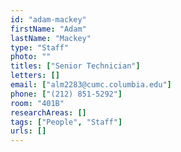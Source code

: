 ```yaml
---
id: "adam-mackey"
firstName: "Adam"
lastName: "Mackey"
type: "Staff"
photo: ""
titles: ["Senior Technician"]
letters: []
email: ["alm2283@cumc.columbia.edu"]
phone: ["(212) 851-5292"]
room: "401B"
researchAreas: []
tags: ["People", "Staff"]
urls: []
---
```

